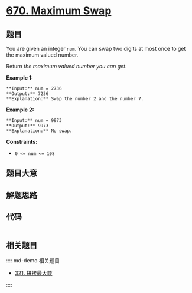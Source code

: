 # [670. Maximum Swap](https://leetcode.com/problems/maximum-swap)

## 题目

You are given an integer `num`. You can swap two digits at most once to get
the maximum valued number.

Return _the maximum valued number you can get_.



**Example 1:**

    
    
    **Input:** num = 2736
    **Output:** 7236
    **Explanation:** Swap the number 2 and the number 7.
    

**Example 2:**

    
    
    **Input:** num = 9973
    **Output:** 9973
    **Explanation:** No swap.
    



**Constraints:**

  * `0 <= num <= 108`


## 题目大意

## 解题思路

## 代码

```javascript

```

## 相关题目

:::: md-demo 相关题目
- [321. 拼接最大数](https://leetcode.com/problems/create-maximum-number)

::::
